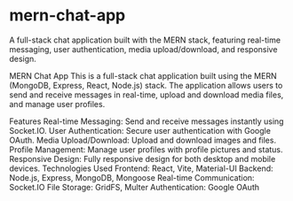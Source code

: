 # mern-chat-app
A full-stack chat application built with the MERN stack, featuring real-time messaging, user authentication, media upload/download, and responsive design.


MERN Chat App
This is a full-stack chat application built using the MERN (MongoDB, Express, React, Node.js) stack. The application allows users to send and receive messages in real-time, upload and download media files, and manage user profiles.

Features
Real-time Messaging: Send and receive messages instantly using Socket.IO.
User Authentication: Secure user authentication with Google OAuth.
Media Upload/Download: Upload and download images and files.
Profile Management: Manage user profiles with profile pictures and status.
Responsive Design: Fully responsive design for both desktop and mobile devices.
Technologies Used
Frontend: React, Vite, Material-UI
Backend: Node.js, Express, MongoDB, Mongoose
Real-time Communication: Socket.IO
File Storage: GridFS, Multer
Authentication: Google OAuth
